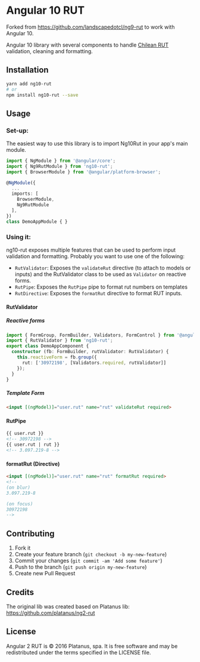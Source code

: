 Angular 10 RUT
=============

Forked from https://github.com/landscapedotcl/ng9-rut to work with Angular 10.

Angular 10 library with several components to handle [Chilean RUT](https://en.wikipedia.org/wiki/National_identification_number#Chile) validation, cleaning and formatting.

## Installation

```bash
yarn add ng10-rut
# or
npm install ng10-rut --save
```

## Usage

### Set-up:

The easiest way to use this library is to import Ng10Rut in your app's main module.

```typescript
import { NgModule } from '@angular/core';
import { Ng9RutModule } from 'ng10-rut';
import { BrowserModule } from '@angular/platform-browser';

@NgModule({
  ...
  imports: [
    BrowserModule,
    Ng9RutModule
  ],
})
class DemoAppModule { }
```

### Using it:

ng10-rut exposes multiple features that can be used to perform input validation and formatting. Probably you want to use one of the following:

- `RutValidator`: Exposes the `validateRut` directive (to attach to models or inputs) and the RutValidator class to be used as `Validator` on reactive forms.
- `RutPipe`: Exposes the `RutPipe` pipe to format rut numbers on templates
- `RutDirective`: Exposes the `formatRut` directive to format RUT inputs.

#### RutValidator

##### Reactive forms

```typescript
import { FormGroup, FormBuilder, Validators, FormControl } from '@angular/forms';
import { RutValidator } from 'ng10-rut';
export class DemoAppComponent {
  constructor (fb: FormBuilder, rutValidator: RutValidator) {
    this.reactiveForm = fb.group({
      rut: ['30972198', [Validators.required, rutValidator]]
    });
  }
}

```

##### Template Form
```html
<input [(ngModel)]="user.rut" name="rut" validateRut required>
```

#### RutPipe

```html
{{ user.rut }}
<!-- 30972198 -->
{{ user.rut | rut }}
<!-- 3.097.219-8 -->
```

#### formatRut (Directive)
```html
<input [(ngModel)]="user.rut" name="rut" formatRut required>
<!--
(on blur)
3.097.219-8

(on focus)
30972198
-->
```

## Contributing

1. Fork it
2. Create your feature branch (`git checkout -b my-new-feature`)
3. Commit your changes (`git commit -am 'Add some feature'`)
4. Push to the branch (`git push origin my-new-feature`)
5. Create new Pull Request

## Credits

The original lib was created based on Platanus lib:
https://github.com/platanus/ng2-rut

## License

Angular 2 RUT is © 2016 Platanus, spa. It is free software and may be redistributed under the terms specified in the LICENSE file.
